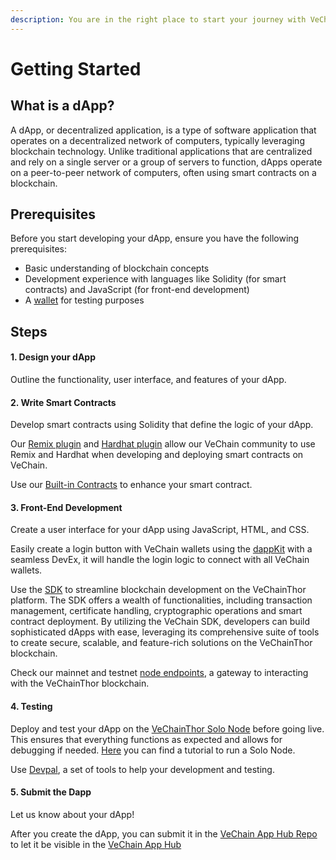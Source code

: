 ```yaml
---
description: You are in the right place to start your journey with VeChain dApps
---
```


# Getting Started

## What is a dApp?

A dApp, or decentralized application, is a type of software application that operates on a decentralized network of computers, typically leveraging blockchain technology. Unlike traditional applications that are centralized and rely on a single server or a group of servers to function, dApps operate on a peer-to-peer network of computers, often using smart contracts on a blockchain.

## Prerequisites

Before you start developing your dApp, ensure you have the following prerequisites:

* Basic understanding of blockchain concepts
* Development experience with languages like Solidity (for smart contracts) and JavaScript (for front-end development)
* A [wallet](../core-concepts/wallets/) for testing purposes

## Steps

#### 1. Design your dApp

Outline the functionality, user interface, and features of your dApp.

#### 2. **Write Smart Contracts**

Develop smart contracts using Solidity that define the logic of your dApp.

Our [Remix plugin](frameworks-and-ides/vechain-and-remix/) and [Hardhat plugin](frameworks-and-ides/hardhat/) allow our VeChain community to use Remix and Hardhat when developing and deploying smart contracts on VeChain.

Use our [Built-in Contracts](built-in-contracts.md) to enhance your smart contract.

#### 3. **Front-End Development**

Create a user interface for your dApp using JavaScript, HTML, and CSS.

Easily create a login button with VeChain wallets using the [dappKit](sdks-and-providers/dapp-kit/dapp-kit-1/) with a seamless DevEx, it will handle the login logic to connect with all VeChain wallets.

Use the [SDK](sdks-and-providers/sdk/) to streamline blockchain development on the VeChainThor platform. The SDK offers a wealth of functionalities, including transaction management, certificate handling, cryptographic operations and smart contract deployment. By utilizing the VeChain SDK, developers can build sophisticated dApps with ease, leveraging its comprehensive suite of tools to create secure, scalable, and feature-rich solutions on the VeChainThor blockchain.

Check our mainnet and testnet [node endpoints](nodes.md), a gateway to interacting with the VeChainThor blockchain.

#### 4. **Testing**

Deploy and test your dApp on the [VeChainThor Solo Node](../core-concepts/networks/thor-solo-node.md) before going live. This ensures that everything functions as expected and allows for debugging if needed. [Here](../core-concepts/networks/thor-solo-node.md) you can find a tutorial to run a Solo Node.

Use [Devpal](sdks-and-providers/devpal.md), a set of tools to help your development and testing.

#### 5. **Submit the Dapp**

Let us know about your dApp!

After you create the dApp, you can submit it in the [VeChain App Hub Repo](https://github.com/vechain/app-hub#vechain-app-hub---submit-form) to let it be visible in the [VeChain App Hub](https://apps.vechain.org/#all)
